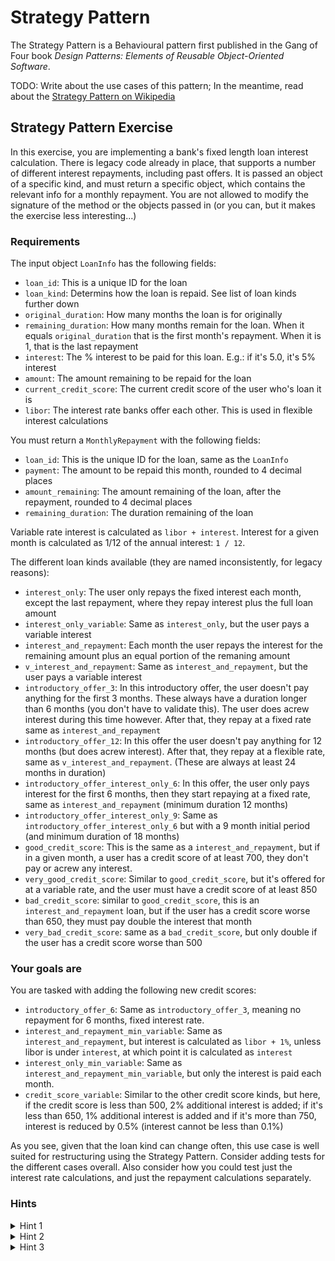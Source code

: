 # Strategy Pattern

The Strategy Pattern is a Behavioural pattern first published in the Gang of Four book _Design Patterns: Elements of Reusable Object-Oriented Software_.

TODO: Write about the use cases of this pattern; In the meantime, read about the [Strategy Pattern on Wikipedia](https://en.wikipedia.org/wiki/Strategy_pattern)

## Strategy Pattern Exercise

In this exercise, you are implementing a bank's fixed length loan interest calculation. There is legacy code already in place, that supports a number of different interest repayments, including past offers. It is passed an object of a specific kind, and must return a specific object, which contains the relevant info for a monthly repayment. You are not allowed to modify the signature of the method or the objects passed in (or you can, but it makes the exercise less interesting...)

### Requirements

The input object `LoanInfo` has the following fields:

 - `loan_id`: This is a unique ID for the loan
 - `loan_kind`: Determins how the loan is repaid. See list of loan kinds further down
 - `original_duration`: How many months the loan is for originally
 - `remaining_duration`: How many months remain for the loan. When it equals `original_duration` that is the first month's repayment. When it is 1, that is the last repayment
 - `interest`: The % interest to be paid for this loan. E.g.: if it's 5.0, it's 5% interest
 - `amount`: The amount remaining to be repaid for the loan
 - `current_credit_score`: The current credit score of the user who's loan it is
 - `libor`: The interest rate banks offer each other. This is used in flexible interest calculations

You must return a `MonthlyRepayment` with the following fields:

 - `loan_id`: This is the unique ID for the loan, same as the `LoanInfo`
 - `payment`: The amount to be repaid this month, rounded to 4 decimal places
 - `amount_remaining`: The amount remaining of the loan, after the repayment, rounded to 4 decimal places
 - `remaining_duration`: The duration remaining of the loan

Variable rate interest is calculated as `libor + interest`. Interest for a given month is calculated as 1/12 of the annual interest: `1 / 12`.

The different loan kinds available (they are named inconsistently, for legacy reasons):

 - `interest_only`: The user only repays the fixed interest each month, except the last repayment, where they repay interest plus the full loan amount
 - `interest_only_variable`: Same as `interest_only`, but the user pays a variable interest
 - `interest_and_repayment`: Each month the user repays the interest for the remaining amount plus an equal portion of the remaning amount
 - `v_interest_and_repayment`: Same as `interest_and_repayment`, but the user pays a variable interest
 - `introductory_offer_3`: In this introductory offer, the user doesn't pay anything for the first 3 months. These always have a duration longer than 6 months (you don't have to validate this). The user does acrew interest during this time however. After that, they repay at a fixed rate same as `interest_and_repayment`
 - `introductory_offer_12`: In this offer the user doesn't pay anything for 12 months (but does acrew interest). After that, they repay at a flexible rate, same as `v_interest_and_repayment`. (These are always at least 24 months in duration)
 - `introductory_offer_interest_only_6`: In this offer, the user only pays interest for the first 6 months, then they start repaying at a fixed rate, same as `interest_and_repayment` (minimum duration 12 months)
 - `introductory_offer_interest_only_9`: Same as `introductory_offer_interest_only_6` but with a 9 month initial period (and minimum duration of 18 months)
 - `good_credit_score`: This is the same as a `interest_and_repayment`, but if in a given month, a user has a credit score of at least 700, they don't pay or acrew any interest.
 - `very_good_credit_score`: Similar to `good_credit_score`, but it's offered for at a variable rate, and the user must have a credit score of at least 850
 - `bad_credit_score`: similar to `good_credit_score`, this is an `interest_and_repayment` loan, but if the user has a credit score worse than 650, they must pay double the interest that month
 - `very_bad_credit_score`: same as a `bad_credit_score`, but only double if the user has a credit score worse than 500

### Your goals are

You are tasked with adding the following new credit scores:

 - `introductory_offer_6`: Same as `introductory_offer_3`, meaning no repayment for 6 months, fixed interest rate.
 - `interest_and_repayment_min_variable`: Same as `interest_and_repayment`, but interest is calculated as `libor + 1%`, unless libor is under `interest`, at which point it is calculated as `interest`
 - `interest_only_min_variable`: Same as `interest_and_repayment_min_variable`, but only the interest is paid each month.
 - `credit_score_variable`: Similar to the other credit score kinds, but here, if the credit score is less than 500, 2% additional interest is added; if it's less than 650, 1% additional interest is added and if it's more than 750, interest is reduced by 0.5% (interest cannot be less than 0.1%)

As you see, given that the loan kind can change often, this use case is well suited for restructuring using the Strategy Pattern. Consider adding tests for the different cases overall. Also consider how you could test just the interest rate calculations, and just the repayment calculations separately.

### Hints

<details>
  <summary>Hint 1</summary>

There are two candidates at the application of the strategy pattern: The interest rate calculation, and the repayment calculation. You can refactor either, or even both!

</details>

<details>
  <summary>Hint 2</summary>

Both for the different positive or negative credit score calculations, or the two different introductory offer calculations, you could create a strategy each, parameterised by the interest strategy and the credit score threshold or offer period.

</details>

<details>
  <summary>Hint 3</summary>

When two stategies are quite similar, you can inherit the more basic one, and add more complexity. Such as for introductory offers, you can calculate the repayment and change in amount remaining separate during the offer period, then fall back to the interest and repayment strategy

</details>